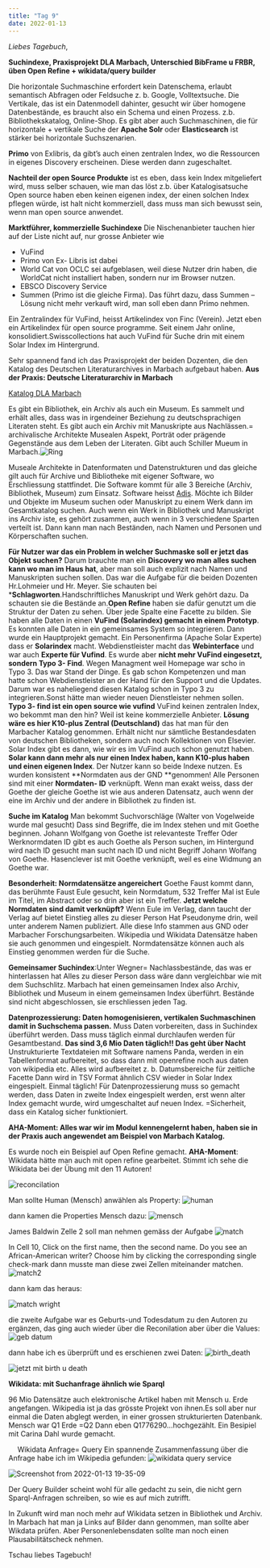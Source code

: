 ```yaml
---
title: "Tag 9"
date: 2022-01-13
---
```

_Liebes Tagebuch_,


**Suchindexe, Praxisprojekt DLA Marbach, Unterschied BibFrame u FRBR, üben Open Refine + wikidata/query builder**
   
Die horizontale Suchmaschine erfordert kein Datenschema, erlaubt semantisch Abfragen oder Feldsuche z. b. Google, Volltextsuche. Die Vertikale, das ist ein Datenmodell dahinter, gesucht wir über homogene Datenbestände, es braucht also ein Schema
 und einen Prozess. z.b. Bibliothekskatalog, Online-Shop. 
Es gibt aber auch Suchmaschinen, die für horizontale + vertikale Suche der **Apache Solr** oder **Elasticsearch** ist stärker bei horizontale Suchszenarien.

**Primo** von Exlibris, da gibt’s auch einen zentralen Index, wo die Ressourcen in eigenes Discovery erscheinen.
Diese werden dann zugeschaltet.

**Nachteil der open Source Produkte** ist es eben, dass kein Index mitgeliefert wird, muss selber schauen, wie man das löst z.b. über Katalogisatsuche
Open source haben eben keinen eigenen index, der einen solchen Index pflegen würde, ist halt nicht kommerziell, dass muss man sich bewusst sein, wenn man open source anwendet.
 
**Marktführer, kommerzielle Suchindexe**
Die Nischenanbieter tauchen hier auf der Liste nicht auf, nur grosse Anbieter wie
- VuFind
- Primo von Ex- Libris ist dabei
- World Cat von OCLC sei aufgeblasen, weil diese Nutzer drin haben, die WorldCat nicht installiert haben, sondern nur im Browser nutzen.
- EBSCO Discovery Service
- Summen (Primo ist die gleiche Firma). Das führt dazu, dass Summen – Lösung nicht mehr verkauft wird, man soll eben dann Primo nehmen.

Ein Zentralindex für VuFind, heisst Artikelindex von Finc (Verein).
Jetzt eben ein Artikelindex für open source programme.
Seit einem Jahr online, konsolidiert.Swisscollections hat auch VuFind für Suche drin mit einem Solar Index im Hintergrund.
 
Sehr spannend fand ich das Praxisprojekt der beiden Dozenten, die den Katalog des Deutschen Literaturarchives in Marbach aufgebaut haben.
**Aus der Praxis: Deutsche Literaturarchiv in Marbach**

[Katalog DLA Marbach](https://www.dla-marbach.de/)

Es gibt ein Bibliothek, ein Archiv als auch ein Museum.
Es sammelt und erhält alles, dass was in irgendeiner Beziehung zu deutschsprachigen Literaten steht.
Es gibt auch ein Archiv mit Manuskripte  aus Nachlässen.= archivalische Architekte
Musealen Aspekt, Porträt oder prägende Gegenstände aus dem Leben der Literaten.
Gibt auch Schiller Mueum in Marbach.![Ring](https://user-images.githubusercontent.com/90834735/151678861-68d3275d-1b71-44bc-b10e-1af63f3e3bb0.png)

Museale Architekte in Datenformaten und Datenstrukturen und das gleiche gilt auch für Archive und Bibliotheke mit eigener Software, wo Erschliessung stattfindet.
Die Software kommt für alle 3 Bereiche (Archiv, Bibliothek, Museum) zum Einsatz. Software heisst [Adis](https://de.wikipedia.org/wiki/ADIS/BMS). 
Möchte ich Bilder und Objekte im Museum suchen oder Manuskript zu einem Werk dann im Gesamtkatalog suchen. Auch wenn ein Werk in Bibliothek und Manuskript ins Archiv iste, es gehört zusammen, auch wenn in 3 verschiedene Sparten verteilt ist.
Dann kann man nach Beständen, nach Namen und Personen und Körperschaften suchen.

**Für Nutzer war das ein Problem in welcher Suchmaske soll er jetzt das Objekt suchen?**
Darum brauchte man ein **Discovery wo man alles suchen kann wo man im Haus hat**, aber man soll auch explizit nach Namen und Manuskripten suchen sollen. Das war die Aufgabe für die beiden Dozenten Hr.Lohmeier und Hr. Meyer.
Sie schauten bei ***Schlagworten**.Handschriftliches Manuskript und Werk gehört dazu. Da schauten sie die Bestände an.**Open Refine** haben sie dafür genutzt um die Struktur der Daten zu sehen.
Über jede Spalte eine Facette zu bilden.
Sie haben alle Daten in einen **VuFind (Solarindex) gemacht in einem Prototyp**.
Es konnten alle Daten in ein gemeinsames System so integrieren.
Dann wurde ein Hauptprojekt gemacht.
Ein Personenfirma (Apache Solar Experte) dass er **Solarindex** macht.
Webdienstleister macht das **Webinterface** und war auch **Experte für Vufind**.
Es wurde aber **nicht mehr VuFind eingesetzt, sondern Typo 3- Find**.
Wegen Managment weil Homepage war scho in Typo 3. Das war Stand der Dinge.
Es gab schon Kompetenzen und man hatte schon Webdienstleister an der Hand für den Support und die Updates. Darum war es naheliegend diesen Katalog schon in Typo 3 zu integrieren.Sonst hätte man wieder neuen Dienstleister nehmen sollen.
**Typo 3- find ist ein open source wie vufind**
VuFind keinen zentralen Index, wo bekommt man den hin?
Weil ist keine kommerzielle Anbieter.
**Lösung wäre es hier K10-plus Zentral  (Deutschland)** das hat man für den Marbacher Katalog genommen.
Erhält nicht nur sämtliche Bestandesdaten von deutschen Bibliotheken, sondern auch noch Kollektionen von Elsevier.
Solar Index gibt es dann, wie wir es im VuFind auch schon genutzt haben.
**Solar kann dann mehr als nur einen Index haben, kann K10-plus haben und einen eigenen Index**. Der Nutzer kann so beide Indexe nutzen.
Es wurden konsistent **Normdaten aus der GND **genommen!
Alle Personen sind mit einer **Normdaten- ID** verknüpft.
Wenn man exakt weiss, dass der Goethe der gleiche Goethe ist wie aus anderen Datensatz, auch wenn der eine im Archiv und der andere in Bibliothek zu finden ist.

**Suche im Katalog**
Man bekommt Suchvorschläge (Walter von Vogelweide wurde mal gesucht)
Dass sind Begriffe, die im Index stehen und mit Goethe beginnen.
Johann Wolfgang von Goethe ist relevanteste Treffer
Oder Werknormdaten ID gibt es auch
Goethe als Person suchen, im Hintergund wird nach ID gesucht man sucht nach ID und nicht Begriff Johann Wolfang von Goethe. 
Hasenclever ist mit Goethe verknüpft, weil es eine Widmung an Goethe war.
 
**Besonderheit: Normdatensätze angereichert**
Goethe Faust kommt dann, das berühmte Faust
Eule gesucht, kein Normdatum, 532 Treffer
Mal ist Eule im Titel, im Abstract oder  so drin aber ist ein Treffer.
**Jetzt welche Normdaten sind damit verknüpft?**
Wenn Eule im Verlag, dann taucht der Verlag auf bietet Einstieg alles zu dieser Person
Hat Pseudonyme drin, weil unter anderem Namen publiziert.
Alle diese Info stammen aus GND oder Marbacher Forschungsarbeiten.
Wikipedia und Wikidata Datensätze haben sie auch genommen und eingespielt.
Normdatensätze können auch als Einstieg genommen werden für die Suche.
 
**Gemeinsamer Suchindex**:Unter Wegner= Nachlassbestände, das was er hinterlassen hat
Alles zu dieser Person dass wäre dann vergleichbar wie mit dem Suchschlitz.
Marbach hat einen gemeinsamen Index also Archiv, Bibliothek und Museum in einem gemeinsamen Index überführt.
Bestände sind nicht abgeschlossen, sie erschliessen jeden Tag.

**Datenprozessierung: Daten homogenisieren, vertikalen Suchmaschinen damit in Suchschema passen.**
Muss Daten vorbereiten, dass in Suchindex überführt werden.
Dass muss täglich einmal durchlaufen werden für Gesamtbestand.
**Das sind 3,6 Mio Daten täglich!! Das geht über Nacht**
Unstrukturierte Textdateien mit Software namens Panda, werden in ein Tabellenformat aufbereitet, so dass  dann mit openrefine noch aus daten von wikipedia etc.
Alles wird aufbereitet z. b. Datumsbereiche für zeitliche Facette
Dann wird in TSV Format ähnlich CSV wieder in Solar Index eingespielt.
Einmal täglich!
Für Datenprozessierung muss so gemacht werden, dass Daten in zweite Index eingespielt werden, erst wenn alter Index gemacht wurde, wird umgeschaltet auf neuen Index. 
=Sicherheit, dass ein Katalog sicher funktioniert.

**AHA-Moment: Alles war wir im Modul kennengelernt haben, haben sie in der Praxis auch angewendet am Beispiel von Marbach Katalog.**

Es wurde noch ein Beispiel auf Open Refine gemacht.
**AHA-Moment**: Wikidata hätte man auch mit open refine gearbeitet. Stimmt ich sehe die Wikidata bei der Übung mit den 11 Autoren!

![reconcilation](https://user-images.githubusercontent.com/90834735/151678011-3b47a061-5f06-4c90-904c-a68219450890.png)


Man sollte Human (Mensch) anwählen als Property:
![human](https://user-images.githubusercontent.com/90834735/151678014-43ec78f7-24ed-4750-bf3c-d6e1b5dbabf6.png)


dann kamen die Properties Mensch dazu: ![mensch](https://user-images.githubusercontent.com/90834735/151678024-9cd6c5f4-60b7-4eec-892f-e642a82d5a34.png)



James Baldwin Zelle 2 soll man nehmen gemäss der Aufgabe
![match](https://user-images.githubusercontent.com/90834735/151678019-3507a4b6-04d9-47fd-8434-d7026ac1735c.png)


In Cell 10, Click on the first name, then the second name. Do you see an African-American writer? Choose him by clicking the corresponding single check-mark
dann musste man diese zwei Zellen miteinander matchen.
![match2](https://user-images.githubusercontent.com/90834735/151678080-4e0a145b-476c-4c00-8ca2-2ae58da03621.png)

dann kam das heraus:

![match wright](https://user-images.githubusercontent.com/90834735/151678072-17edba1e-adf5-452f-b2aa-bf29b67ad26c.png)


die zweite Aufgabe war es Geburts-und Todesdatum zu den Autoren zu ergänzen, das ging auch wieder über die Reconilation aber über die Values:
![geb datum](https://user-images.githubusercontent.com/90834735/151678089-8edc9016-2b9c-48db-84ff-32c916ef4cd5.png)


dann habe ich es überprüft und es erschienen zwei Daten:
![birth_death](https://user-images.githubusercontent.com/90834735/151678100-81dde3ef-ed89-4b4a-b756-e295a911e044.png)

![jetzt mit birth u  death](https://user-images.githubusercontent.com/90834735/151678102-81e29868-7152-44da-b2a5-0a7229f9ff00.png)



**Wikidata: mit Suchanfrage ähnlich wie Sparql**
 
96 Mio Datensätze auch elektronische Artikel  haben mit Mensch u. Erde angefangen.
Wikipedia ist ja das grösste Projekt von ihnen.Es soll aber nur einmal die Daten abglegt werden, in einer grossen strukturierten Datenbank.
Mensch war Q1
Erde =Q2 
Dann eben Q1776290…hochgezählt. Ein Besipiel mit Carina Dahl wurde gemacht.
 
 
Wikidata Anfrage= Query
Ein spannende Zusammenfassung über die Anfrage habe ich im Wikipedia gefunden:
![wikidata query service](https://user-images.githubusercontent.com/90834735/150576371-34d44f5b-7340-496b-b449-9fc58ff424e0.png)


  
![Screenshot from 2022-01-13 19-35-09](https://user-images.githubusercontent.com/90834735/149389924-e2d1b2a8-30b8-4223-85d5-31f8b69cdac2.png)

Der Query Builder scheint wohl für alle gedacht zu sein, die nicht gern Sparql-Anfragen schreiben, so wie es auf mich zutrifft. 

In Zukunft wird man noch mehr auf Wikidata setzen in Bibliothek und Archiv. In Marbach hat man ja Links auf Bilder dann genommen, man sollte aber Wikdata prüfen.
Aber Personenlebensdaten sollte man noch einen Plausabilitätscheck nehmen.


Tschau liebes Tagebuch!
